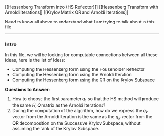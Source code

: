 [[Hessenberg Transform intro (HS Reflector)]]
[[Hessenberg Transform with Arnoldi Iterations]]
[[Krylov Matrix QR and Arnoldi Iterations]]

Need to know all above to understand what I am trying to talk about in this file

---
### **Intro**

In this file, we will be looking for computable connections between all these ideas, here is the list of Ideas: 

* Computing the Hessenberg form using the Householder Reflector
* Computing the Hessenberg form using the Arnoldi Iteration
* Computing the Hessenberg form using the QR on the Krylov Subspace

**Questions to Answer**: 
1. How to choose the first parameter $q_1$ so that the HS method will produce the same $\tilde{H}, Q$ matrix as the Arnoldi Iterations? 
2. During the computation of the algorithm, how do we express the $q_k$ vector from the Arnoldi Iteration is the same as the $q_k$ vector from the QR decomposition on the Successive Krylov Subspace, without assuming the rank of the Krylov Subspace. 